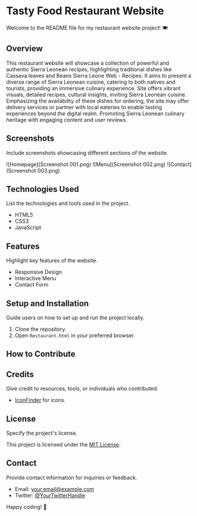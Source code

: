 # Tasty Food Restaurant Website

Welcome to the README file for my restaurant website project! 🍽️

## Overview

This restaurant website will showcase a collection of powerful and authentic Sierra Leonean recipes, highlighting traditional dishes like Cassava leaves and Beans Sierra Leone Web - Recipes.
It aims to present a diverse range of Sierra Leonean cuisine, catering to both natives and tourists, providing an immersive culinary experience.
Site offers vibrant visuals, detailed recipes, cultural insights, inviting Sierra Leonean cuisine.
Emphasizing the availability of these dishes for ordering, the site may offer delivery services or partner with local eateries to enable tasting experiences beyond the digital realm.
Promoting Sierra Leonean culinary heritage with engaging content and user reviews.


## Screenshots

Include screenshots showcasing different sections of the website.

![Homepage](Screenshot 001.png)
![Menu](Screenshot 002.png)
![Contact](Screenshot 003.png)

## Technologies Used

List the technologies and tools used in the project.

- HTML5
- CSS3
- JavaScript

## Features

Highlight key features of the website.

- Responsive Design
- Interactive Menu
- Contact Form

## Setup and Installation

Guide users on how to set up and run the project locally.

1. Clone the repository.
2. Open `Restaurant.html` in your preferred browser.

## How to Contribute


## Credits

Give credit to resources, tools, or individuals who contributed.

- [IconFinder](https://www.iconfinder.com/) for icons.

## License

Specify the project's license.

This project is licensed under the [MIT License](LICENSE).

## Contact

Provide contact information for inquiries or feedback.

- Email: your.email@example.com
- Twitter: [@YourTwitterHandle](https://twitter.com/YourTwitterHandle)

Happy coding! 🚀

